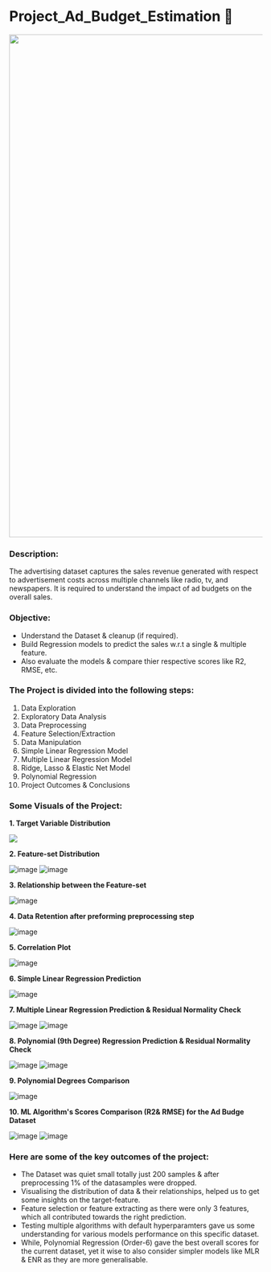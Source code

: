 # Project_Ad_Budget_Estimation 📰
<p align="center"><img src="https://user-images.githubusercontent.com/54996245/141647621-ca6115e0-6a19-4c89-b3fb-c6add24e5f90.jpg" style="width: 1000px;"/></p>

### Description:
The advertising dataset captures the sales revenue generated with respect to advertisement costs across multiple channels like radio, tv, and newspapers. It is required to understand the impact of ad budgets on the overall sales.

### Objective:
- Understand the Dataset & cleanup (if required).
- Build Regression models to predict the sales w.r.t a single & multiple feature.
- Also evaluate the models & compare thier respective scores like R2, RMSE, etc.

### The Project is divided into the following steps:
1. Data Exploration
2. Exploratory Data Analysis
3. Data Preprocessing
4. Feature Selection/Extraction
5. Data Manipulation
6. Simple Linear Regression Model
7. Multiple Linear Regression Model
8. Ridge, Lasso & Elastic Net Model
9. Polynomial Regression
10. Project Outcomes & Conclusions

### Some Visuals of the Project:
**1. Target Variable Distribution**

<p align="left"><img src="https://user-images.githubusercontent.com/54996245/140943369-489c9045-c24e-4c92-bc56-41109400ff62.png" /></p>

**2. Feature-set Distribution**

![image](https://user-images.githubusercontent.com/54996245/140944998-088f0b66-462f-4d1f-bae5-80642a0af48c.png)
![image](https://user-images.githubusercontent.com/54996245/140943392-91d0fcf8-476b-4db6-b25e-6b5f1370a963.png)

**3. Relationship between the Feature-set**

![image](https://user-images.githubusercontent.com/54996245/140943438-ebd23f15-293c-41a2-9001-a7c293d40480.png)

**4. Data Retention after preforming preprocessing step**

![image](https://user-images.githubusercontent.com/54996245/140943463-b41d8057-7c54-4ea2-984d-ade81228013b.png)

**5. Correlation Plot**

![image](https://user-images.githubusercontent.com/54996245/140943541-bf72d321-d55b-458f-8b7f-187a3d5aa152.png)

**6. Simple Linear Regression Prediction**

![image](https://user-images.githubusercontent.com/54996245/140943724-6195cbec-3a95-4298-882b-1888cea8ee8e.png)

**7. Multiple Linear Regression Prediction & Residual Normality Check**

![image](https://user-images.githubusercontent.com/54996245/140943903-1ad2ac92-11fa-4047-be5d-f912e496c55b.png)
![image](https://user-images.githubusercontent.com/54996245/140943978-3aeeea21-cf8d-4c1a-bbac-50d29d8d17ed.png)

**8. Polynomial (9th Degree) Regression Prediction & Residual Normality Check**

![image](https://user-images.githubusercontent.com/54996245/140944102-59df9c45-3c24-4e1b-a71a-8bb19d5cabad.png)
![image](https://user-images.githubusercontent.com/54996245/140944194-a27e761b-b865-4a32-bd6f-4935fa928540.png)

**9. Polynomial Degrees Comparison**

![image](https://user-images.githubusercontent.com/54996245/140944285-cc9c979e-ebb1-404f-b41d-9677922b4d87.png)

**10. ML Algorithm's Scores Comparison (R2& RMSE) for the Ad Budge Dataset**

![image](https://user-images.githubusercontent.com/54996245/140944418-855955da-8fe1-4145-825a-8c634f93e4cf.png)
![image](https://user-images.githubusercontent.com/54996245/140944451-42983cef-a10d-4573-a934-000b41134156.png)


### Here are some of the key outcomes of the project:
- The Dataset was quiet small totally just 200 samples & after preprocessing 1% of the datasamples were dropped. 
- Visualising the distribution of data & their relationships, helped us to get some insights on the target-feature.
- Feature selection or feature extracting as there were only 3 features, which all contributed towards the right prediction.
- Testing multiple algorithms with default hyperparamters gave us some understanding for various models performance on this specific dataset.
- While, Polynomial Regression (Order-6) gave the best overall scores for the current dataset, yet it wise to also consider simpler models like MLR & ENR as they are more generalisable.

